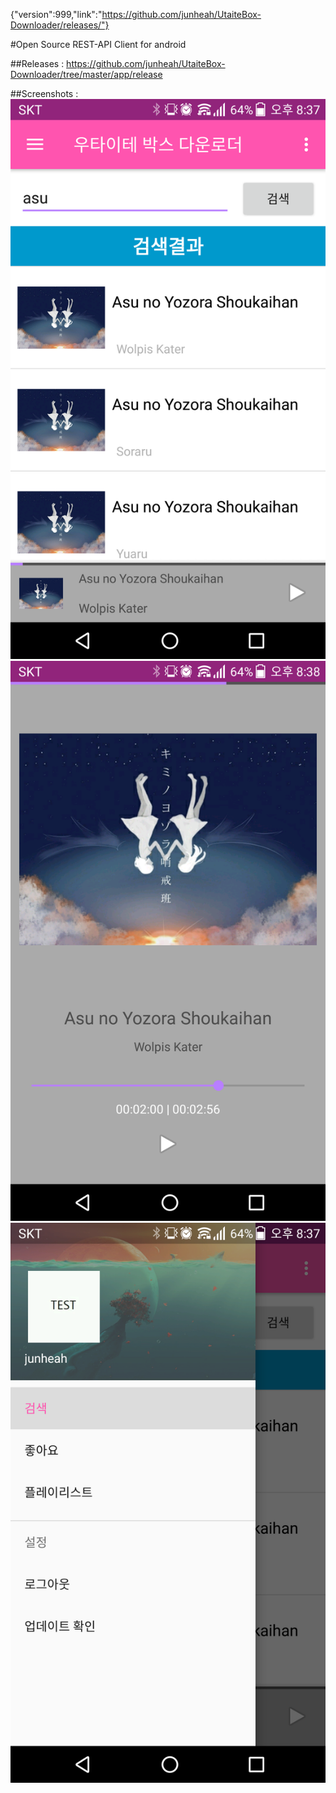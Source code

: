 {"version":999,"link":"https://github.com/junheah/UtaiteBox-Downloader/releases/"}

#Open Source REST-API Client for android

##Releases :
https://github.com/junheah/UtaiteBox-Downloader/tree/master/app/release

##Screenshots :
![search](screenshots/screenshot_search.png)
![player](screenshots/screenshot_player.png)
![drawer](screenshots/screenshot_drawer.png)

